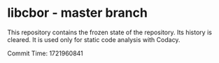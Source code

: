 # libcbor - master branch

This repository contains the frozen state of the repository.
Its history is cleared. It is used only for static code
analysis with Codacy.

Commit Time: 1721960841